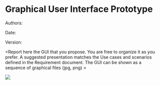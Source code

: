 # Graphical User Interface Prototype  

Authors:

Date:

Version:

\<Report here the GUI that you propose. You are free to organize it as you prefer. A suggested presentation matches the Use cases and scenarios defined in the Requirement document. The GUI can be shown as a sequence of graphical files (jpg, png)  >

![](https://git-softeng.polito.it/se-2021/group-59/ezshop/-/blob/firstdeliverable/Deliverables/GUIprototypePages/NtrCustomer.png)
